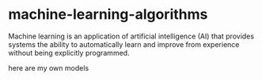 # machine-learning-algorithms

Machine learning is an application of artificial intelligence (AI) that provides systems the ability to automatically learn and improve from experience without being explicitly programmed.

here are my own models

